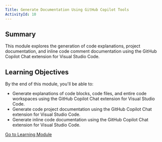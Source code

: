 ```yaml
---
Title: Generate Documentation Using GitHub Copilot Tools
ActivityId: 10
---
```


## Summary

This module explores the generation of code explanations, project documentation, and inline code comment documentation using the GitHub Copilot Chat extension for Visual Studio Code.

## Learning Objectives

By the end of this module, you'll be able to:

- Generate explanations of code blocks, code files, and entire code workspaces using the GitHub Copilot Chat extension for Visual Studio Code.
- Generate code project documentation using the GitHub Copilot Chat extension for Visual Studio Code.
- Generate inline code documentation using the GitHub Copilot Chat extension for Visual Studio Code.

[Go to Learning Module](https://learn.microsoft.com/en-us/training/modules/generate-documentation-using-github-copilot-tools/)
